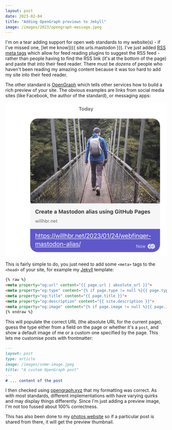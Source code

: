 ```yaml
---
layout: post
date: 2023-02-04
title: "Adding OpenGraph previews to Jekyll"
image: /images/2023/opengraph-message.jpeg
---
```


I'm on a tear adding support for open web standards to my website(s) - if I've missed one, [let me know]({{ site.urls.mastodon }}). I've just added [RSS meta tags](https://www.petefreitag.com/item/384.cfm) which allow for feed reading plugins to suggest the RSS feed - rather than people having to find the RSS link (it's at the bottom of the page) and paste that into their feed reader. There must be _dozens_ of people who haven't been reading my amazing content because it was too hard to add my site into their feed reader.

The other standard is [OpenGraph](https://ogp.me) which tells other services how to build a rich preview of your site. The obvious examples are links from social media sites (like Facebook, the author of the standard), or messaging apps:

![a screenshot of an message showing a link to one of my blog posts, with a title and preview image](/images/2023/opengraph-message.jpeg)

This is fairly simple to do, you just need to add some `<meta>` tags to the `<head>` of your site, for example my [Jekyll](http://jekyllrb.com) template:

```html
{% raw %}
<meta property="og:url" content="{{ page.url | absolute_url }}">
<meta property="og:type" content="{% if page.type != null %}{{ page.type }}{% elsif page.layout == "post" %}article{% else %}website{% endif %}">
<meta property="og:title" content="{{ page.title }}">
<meta property="og:description" content="{{ site.description }}">
<meta property="og:image" content="{% if page.image != null %}{{ page.image }}{% else %}/images/me.jpg{% endif %}">
{% endraw %}
```

This will populate the correct URL (the absolute URL for the current page), guess the type either from a field on the page or whether it's a `post`, and show a default image of me or a custom one specified by the page. This lets me customise posts with frontmatter:

```markdown
---
layout: post
type: article
image: /images/some-image.jpeg
title: "A custom OpenGraph post"
---
# ... content of the post
```

I then checked using [opengraph.xyz](http://opengraph.xyz) that my formatting was correct. As with most standards, different implementations with have varying quirks and may display things differently. Since I'm just adding a preview image, I'm not too fussed about 100% correctness.

This has also been done to my [photos website](https://pics.willhbr.net) so if a particular post is shared from there, it will get the preview thumbnail.
